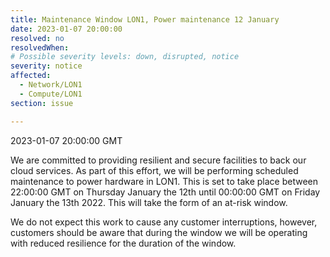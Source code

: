 ```yaml
---
title: Maintenance Window LON1, Power maintenance 12 January
date: 2023-01-07 20:00:00
resolved: no
resolvedWhen: 
# Possible severity levels: down, disrupted, notice
severity: notice
affected:
  - Network/LON1
  - Compute/LON1
section: issue

---
```


2023-01-07 20:00:00 GMT

We are committed to providing resilient and secure facilities to back our cloud services. As part of this effort, we will be performing scheduled maintenance to power hardware in LON1. This is set to take place between 22:00:00 GMT on Thursday January the 12th until 00:00:00 GMT on Friday January the 13th 2022. This will take the form of an at-risk window.

We do not expect this work to cause any customer interruptions, however, customers should be aware that during the window we will be operating with reduced resilience for the duration of the window.
